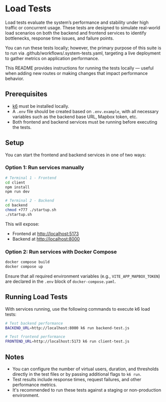 # Load Tests

Load tests evaluate the system’s performance and stability under high traffic or concurrent usage. These tests are designed to simulate real-world load scenarios on both the backend and frontend services to identify bottlenecks, response time issues, and failure points.

You can run these tests locally; however, the primary purpose of this suite is to run via .github/workflows/.system-tests.yaml, targeting a live deployment to gather metrics on application performance.

This README provides instructions for running the tests locally — useful when adding new routes or making changes that impact performance behavior.

## Prerequisites

- [k6](https://k6.io/docs/getting-started/installation/) must be installed locally.
- A `.env` file should be created based on `.env.example`, with all necessary variables such as the backend base URL, Mapbox token, etc.
- Both frontend and backend services must be running before executing the tests.

## Setup

You can start the frontend and backend services in one of two ways:

### Option 1: Run services manually

```bash
# Terminal 1 - Frontend
cd client
npm install
npm run dev
```

```bash
# Terminal 2 - Backend
cd backend
chmod +777 ./startup.sh
./startup.sh
```

This will expose:

- Frontend at [http://localhost:5173](http://localhost:5173)
- Backend at [http://localhost:8000](http://localhost:8000)

### Option 2: Run services with Docker Compose

```bash
docker compose build
docker compose up
```

Ensure that all required environment variables (e.g., `VITE_APP_MAPBOX_TOKEN`) are declared in the `.env` block of `docker-compose.yaml`.

## Running Load Tests

With services running, use the following commands to execute k6 load tests:

```bash
# Test backend performance
BACKEND_URL=http://localhost:8000 k6 run backend-test.js
```

```bash
# Test frontend performance
FRONTEND_URL=http://localhost:5173 k6 run client-test.js
```

## Notes

- You can configure the number of virtual users, duration, and thresholds directly in the test files or by passing additional flags to `k6 run`.
- Test results include response times, request failures, and other performance metrics.
- It's recommended to run these tests against a staging or non-production environment.
